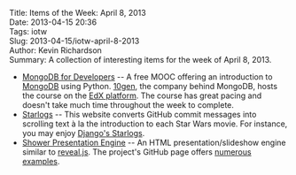 Title: Items of the Week: April 8, 2013  
Date: 2013-04-15 20:36  
Tags: iotw  
Slug: 2013-04-15/iotw-april-8-2013  
Author: Kevin Richardson  
Summary: A collection of interesting items for the week of April 8, 2013.  

* [MongoDB for Developers](https://education.10gen.com/courses/10gen/M101P/2013_April/about) -- A free MOOC offering an introduction to [MongoDB](http://www.mongodb.org/) using Python. [10gen](http://www.10gen.com/about), the company behind MongoDB, hosts the course on the [EdX platform](http://edx.org/). The course has great pacing and doesn't take much time throughout the week to complete.
* [Starlogs](http://http://starlogs.net) -- This website converts GitHub commit messages into scrolling text à la the introduction to each Star Wars movie. For instance, you may enjoy [Django's Starlogs](http://starlogs.net/#django/django).
* [Shower Presentation Engine](https://github.com/shower/shower/) -- An HTML presentation/slideshow engine similar to [reveal.js](http://lab.hakim.se/reveal-js/). The project's GitHub page offers [numerous examples](https://github.com/shower/shower/#usage-examples).